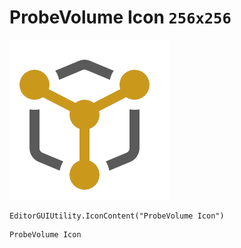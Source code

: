 # ProbeVolume Icon `256x256`
<img src="/img/ProbeVolume%20Icon.png" width=256 height=256>

``` CSharp
EditorGUIUtility.IconContent("ProbeVolume Icon")
```
```
ProbeVolume Icon
```
